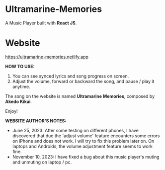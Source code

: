 # Ultramarine-Memories
A Music Player built with **React JS**. 

# Website
https://ultramarine-memories.netlify.app

**HOW TO USE:**
  1. You can see synced lyrics and song progress on screen.
  2. Adjust the volume, forward or backward the song, and pause / play it anytime.

The song on the website is named **Ultramarine Memories**, composed by **Akedo Kikai**.
  
Enjoy!

**WEBSITE AUTHOR'S NOTES:**
  + June 25, 2023:
      After some testing on different phones, I have discovered that due the 'adjust volume' feature encounters some errors on iPhone and does not work. I will try to fix this problem later on.
      On laptops and Androids, the volume adjustment feature seems to work fine.
  + November 10, 2023:
      I have fixed a bug about this music player's muting and unmuting on laptop / pc.
